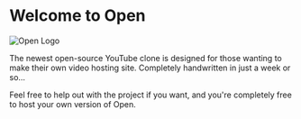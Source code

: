 # Welcome to Open
![Open Logo](https://raw.githubusercontent.com/Pineconium/OpenVideoHosting/main/OpenLogo.png)

The newest open-source YouTube clone is designed for those wanting to make their own video hosting site. Completely handwritten in just a week or so...

Feel free to help out with the project if you want, and you're completely free to host your own version of Open.
